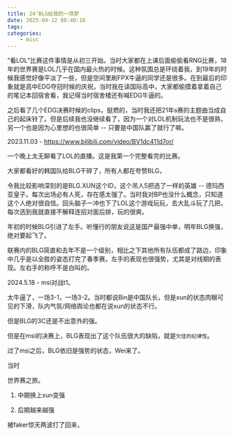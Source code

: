 ```yaml
---
title: 24'BLG给我的一场梦
date: 2025-04-12 00:40:16
tags:
categories:
    - misc
---
```


“看LOL”比赛这件事情是从初三开始。当时大家都在上课后面偷偷看RNG比赛，18年的世界赛是LOL几乎在国内最火热的时候。这种氛围总是环绕着我，到19年的时候我感觉好像平淡了一些，但是空间里刷FPX牛逼的同学还是很多。在到最后的印象就是高中EDG夺冠时候的庆祝，当时我在读国际高中，大家都偷摸着拿着自己的笔记本回宿舍看，我记得当时宿舍楼还有喊EDG牛逼的。

之后看了几个EDG决赛时候的clips，挺燃的，当时我还把21年s赛的主题曲当成自己的起床铃了。但是后续我也没继续看了，因为一个对LOL机制玩法也不是很熟，另一个也是因为心里想的也很简单 -- 只要是中国队赢了就行了嘛。

2023.11.03 - https://www.bilibili.com/video/BV1dc411d7or/ 

一个晚上太无聊看了LOL的直播。这是我第一个完整看完的比赛。

大家都看好的韩国队给BLG干碎了，所有人都在夸赞BLG，

令我比较影响深刻的是BLG.XUN这个ID，这个吊人5把选了一样的英雄 -- 德玛西亚皇子。每次出场必有人死，存在感太强了。当时我对BP也没什么概念，只知道这个人绝对很自信。回头脑子一冲也下了LOL这个游戏玩玩，去大乱斗玩了几把，每次选到我就直接不解释连招对面后排，玩的很爽。

<!-- 但是后面 -->

年初的时候BLG引进了左手。听懂行的朋友说这是国产最强中单，明年BLG换强，绝对要起飞了。

联赛内的BLG简直和去年不是一个级别，相比之下其他所有队伍都成了路边，印象中几乎是以全胜的姿态打完了春季赛。左手的表现也很强势，尤其是对线期的表现。左右手的称呼不是白叫的。

2024.5.18 - msi对战t1。

太牛逼了，一场3-1，一场3-2。当时都说Bin是中国队长，但是xun的状态肉眼可见的下滑，队内气氛/网络舆论也都在说xun的状态不行。

但是BLG的3C还是不出意外的强。

但是在msi的决赛上，BLG表现出了这个队伍很大的缺陷，就是`欠佳的纪律性`。

过了msi之后，BLG依旧是强势的状态，Wei来了。

当时


世界赛之旅。

1. 中期换上xun变强

4. 后期越来越强


被faker惊天两波打了回来，
